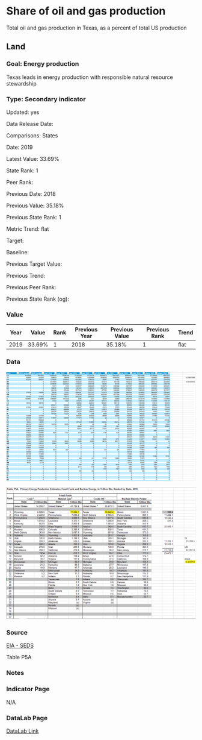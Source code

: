 # Share of oil and gas production

Total oil and gas production in Texas, as a percent of total US production

## Land

### Goal: Energy production

Texas leads in energy production with responsible natural resource stewardship

### Type: Secondary indicator

Updated: yes

Data Release Date: 


Comparisons: States

Date: 2019

Latest Value: 33.69% 

State Rank: 1

Peer Rank: 

Previous Date: 2018

Previous Value: 35.18%

Previous State Rank: 1

Metric Trend: flat

Target: 

Baseline: 

Previous Target Value: 

Previous Trend: 

Previous Peer Rank: 

Previous State Rank (og): 

### Value

| Year      |  Value      | Rank        | Previous Year | Previous Value | Previous Rank | Trend | 
| ----------- | ----------- | ----------- | ----------- | ----------- | ----------- | -----------|
|   2019       | 33.69%     |  1         |      2018   |  35.18%      |      1    |    flat       | 

### Data

![percent_oilgas](./percent_oilgas.PNG)


![oilshare](./oilgas_share.PNG)

### Source

[EIA - SEDS](https://www.eia.gov/state/seds/seds-data-complete.php?sid=US#StatisticsIndicators)

Table P5A

### Notes


### Indicator Page

N/A

### DataLab Page

[DataLab Link](https://datalab.texas2036.org/zsqgffc/us-regional-energy-data-energy-consumption-prices-expenditures-and-production-estimates?accesskey=gjqmppd)